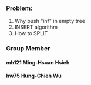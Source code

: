 ### Problem:
1. Why push "inf" in empty tree
2. INSERT algorithm
3. How to SPLIT

### Group Member
#### mh121 Ming-Hsuan Hsieh
#### hw75 Hung-Chieh Wu